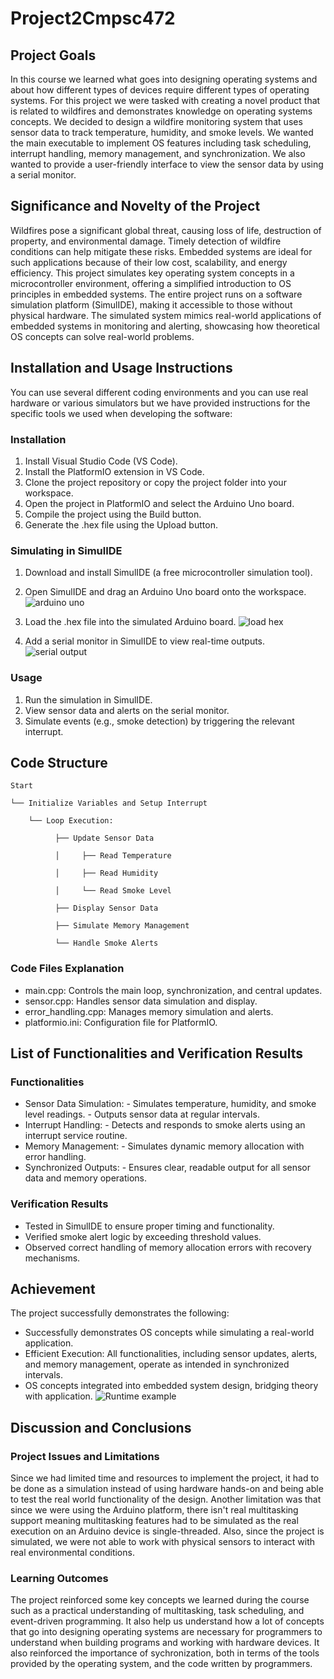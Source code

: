 # Project2Cmpsc472

## Project Goals
In this course we learned what goes into designing operating systems and about how different types of devices require different types of operating systems. For this project we were tasked with creating a novel product that is related to wildfires and demonstrates knowledge on operating systems concepts. 
We decided to design a wildfire monitoring system that uses sensor data to track temperature, humidity, and smoke levels. We wanted the main executable to implement OS features including  task scheduling, interrupt handling, memory management, and synchronization. We also wanted to provide a user-friendly interface to view the sensor data by using a serial monitor.

## Significance and Novelty of the Project
Wildfires pose a significant global threat, causing loss of life, destruction of property, and environmental damage. Timely detection of wildfire conditions can help mitigate these risks. Embedded systems are ideal for such applications because of their low cost, scalability, and energy efficiency.
This project simulates key operating system concepts in a microcontroller environment, offering a simplified introduction to OS principles in embedded systems. The entire project runs on a software simulation platform (SimulIDE), making it accessible to those without physical hardware. The simulated system mimics real-world applications of embedded systems in monitoring and alerting, showcasing how theoretical OS concepts can solve real-world problems.

## Installation and Usage Instructions
You can use several different coding environments and you can use real hardware or various simulators but we have provided instructions for the specific tools we used when developing the software:

### Installation
1. Install Visual Studio Code (VS Code).
2. Install the PlatformIO extension in VS Code.
3. Clone the project repository or copy the project folder into your workspace.
4. Open the project in PlatformIO and select the Arduino Uno board.
5. Compile the project using the Build button.
6. Generate the .hex file using the Upload button.
### Simulating in SimulIDE
1. Download and install SimulIDE (a free microcontroller simulation tool).
2. Open SimulIDE and drag an Arduino Uno board onto the workspace.
   ![arduino uno](https://github.com/user-attachments/assets/10cb2503-0f66-41e9-9962-2c5dcdc34ec2)

3. Load the .hex file into the simulated Arduino board.
   ![load hex](https://github.com/user-attachments/assets/40183ad9-b4b3-4429-bf59-bcb25a6e53b7)

4. Add a serial monitor in SimulIDE to view real-time outputs.
   ![serial output](https://github.com/user-attachments/assets/53721943-6e04-498a-be24-bba944500f51)

### Usage
1. Run the simulation in SimulIDE.
2. View sensor data and alerts on the serial monitor.
3. Simulate events (e.g., smoke detection) by triggering the relevant interrupt.

## Code Structure
    Start
    
    └── Initialize Variables and Setup Interrupt
    
        └── Loop Execution:
        
              ├── Update Sensor Data
              
              │     ├── Read Temperature
              
              │     ├── Read Humidity
              
              │     └── Read Smoke Level
              
              ├── Display Sensor Data
              
              ├── Simulate Memory Management
              
              └── Handle Smoke Alerts
              
### Code Files Explanation
- main.cpp: Controls the main loop, synchronization, and central updates.
- sensor.cpp: Handles sensor data simulation and display.
- error_handling.cpp: Manages memory simulation and alerts.
- platformio.ini: Configuration file for PlatformIO.

## List of Functionalities and Verification Results
### Functionalities
- Sensor Data Simulation:
        - Simulates temperature, humidity, and smoke level readings.
        - Outputs sensor data at regular intervals.
- Interrupt Handling:
        - Detects and responds to smoke alerts using an interrupt service routine.
- Memory Management:
        - Simulates dynamic memory allocation with error handling.
- Synchronized Outputs:
        - Ensures clear, readable output for all sensor data and memory operations.
  
### Verification Results
- Tested in SimulIDE to ensure proper timing and functionality.
- Verified smoke alert logic by exceeding threshold values.
- Observed correct handling of memory allocation errors with recovery mechanisms.

## Achievement
The project successfully demonstrates the following:
- Successfully demonstrates OS concepts while simulating a real-world application.
- Efficient Execution: All functionalities, including sensor updates, alerts, and memory management, operate as intended in synchronized intervals.
- OS concepts integrated into embedded system design, bridging theory with application.
![Runtime example](https://github.com/user-attachments/assets/926a630e-f3e2-469d-876f-d53bf4117d19)

## Discussion and Conclusions
### Project Issues and Limitations
Since we had limited time and resources to implement the project, it had to be done as a simulation instead of using hardware hands-on and being able to test the real world functionality of the design. Another limitation was that since we were using the Arduino platform, there isn't real multitasking support meaning multitasking features had to be simulated as the real execution on an Arduino device is single-threaded. Also, since the project is simulated, we were not able to work with physical sensors to interact with real environmental conditions.
### Learning Outcomes
The project reinforced some key concepts we learned during the course such as a practical understanding of multitasking, task scheduling, and event-driven programming. It also help us understand how a lot of concepts that go into designing operating systems are necessary for programmers to understand when building programs and working with hardware devices. It also reinforced the importance of sychronization, both in terms of the tools provided by the operating system, and the code written by programmers.
